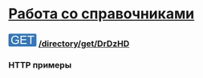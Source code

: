 [Работа со справочниками](../../../index.md)
============================================

### ![GET](../../../../../img/get.png) [/directory/get/DrDzHD](../index.md)

### HTTP примеры